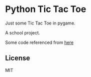 # Python Tic Tac Toe

Just some Tic Tac Toe in pygame.

A school project.

Some code referenced from [here](https://github.com/Mekire/Snake/blob/master/snake.py)

## License

MIT